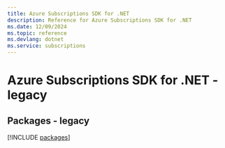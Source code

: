 ```yaml
---
title: Azure Subscriptions SDK for .NET
description: Reference for Azure Subscriptions SDK for .NET
ms.date: 12/09/2024
ms.topic: reference
ms.devlang: dotnet
ms.service: subscriptions
---
```

# Azure Subscriptions SDK for .NET - legacy
## Packages - legacy
[!INCLUDE [packages](subscriptions-index.md)]